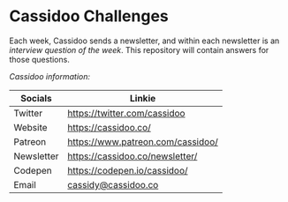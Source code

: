 # Cassidoo Challenges

Each week, Cassidoo sends a newsletter, and within each newsletter is an _interview question of the week_. This repository will contain answers for those questions.

_Cassidoo information:_

| Socials    | Linkie                            |
| ---------- | --------------------------------- |
| Twitter    | https://twitter.com/cassidoo      |
| Website    | https://cassidoo.co/              |
| Patreon    | https://www.patreon.com/cassidoo/ |
| Newsletter | https://cassidoo.co/newsletter/   |
| Codepen    | https://codepen.io/cassidoo/      |
| Email      | cassidy@cassidoo.co               |
